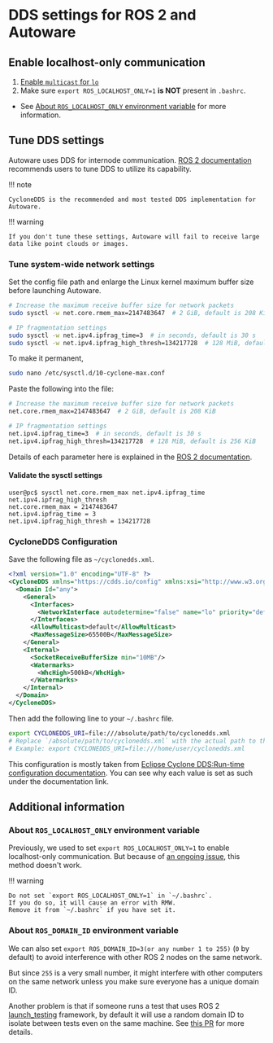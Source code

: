# DDS settings for ROS 2 and Autoware

## Enable localhost-only communication

1. [Enable `multicast` for `lo`](./enable-multicast-for-lo.md)
2. Make sure `export ROS_LOCALHOST_ONLY=1` **is NOT** present in `.bashrc`.
  - See [About `ROS_LOCALHOST_ONLY` environment variable](#about-ros_localhost_only-environment-variable) for more information. 

## Tune DDS settings

Autoware uses DDS for internode communication. [ROS 2 documentation](https://docs.ros.org/en/humble/How-To-Guides/DDS-tuning.html) recommends users to tune DDS to utilize its capability.

!!! note

    CycloneDDS is the recommended and most tested DDS implementation for Autoware.

!!! warning

    If you don't tune these settings, Autoware will fail to receive large data like point clouds or images.

### Tune system-wide network settings

Set the config file path and enlarge the Linux kernel maximum buffer size before launching Autoware.

```bash
# Increase the maximum receive buffer size for network packets
sudo sysctl -w net.core.rmem_max=2147483647  # 2 GiB, default is 208 KiB

# IP fragmentation settings
sudo sysctl -w net.ipv4.ipfrag_time=3  # in seconds, default is 30 s
sudo sysctl -w net.ipv4.ipfrag_high_thresh=134217728  # 128 MiB, default is 256 KiB
```

To make it permanent,

```bash
sudo nano /etc/sysctl.d/10-cyclone-max.conf
```

Paste the following into the file:

```bash
# Increase the maximum receive buffer size for network packets
net.core.rmem_max=2147483647  # 2 GiB, default is 208 KiB

# IP fragmentation settings
net.ipv4.ipfrag_time=3  # in seconds, default is 30 s
net.ipv4.ipfrag_high_thresh=134217728  # 128 MiB, default is 256 KiB
```

Details of each parameter here is explained in the [ROS 2 documentation](https://docs.ros.org/en/humble/How-To-Guides/DDS-tuning.html#cross-vendor-tuning).

#### Validate the sysctl settings

```console
user@pc$ sysctl net.core.rmem_max net.ipv4.ipfrag_time net.ipv4.ipfrag_high_thresh
net.core.rmem_max = 2147483647
net.ipv4.ipfrag_time = 3
net.ipv4.ipfrag_high_thresh = 134217728
```

### CycloneDDS Configuration

Save the following file as `~/cyclonedds.xml`.

```xml
<?xml version="1.0" encoding="UTF-8" ?>
<CycloneDDS xmlns="https://cdds.io/config" xmlns:xsi="http://www.w3.org/2001/XMLSchema-instance" xsi:schemaLocation="https://cdds.io/config https://raw.githubusercontent.com/eclipse-cyclonedds/cyclonedds/master/etc/cyclonedds.xsd">
  <Domain Id="any">
    <General>
      <Interfaces>
        <NetworkInterface autodetermine="false" name="lo" priority="default" multicast="default" />
      </Interfaces>
      <AllowMulticast>default</AllowMulticast>
      <MaxMessageSize>65500B</MaxMessageSize>
    </General>
    <Internal>
      <SocketReceiveBufferSize min="10MB"/>
      <Watermarks>
        <WhcHigh>500kB</WhcHigh>
      </Watermarks>
    </Internal>
  </Domain>
</CycloneDDS>
```

Then add the following line to your `~/.bashrc` file.

```bash
export CYCLONEDDS_URI=file:///absolute/path/to/cyclonedds.xml
# Replace `/absolute/path/to/cyclonedds.xml` with the actual path to the file.
# Example: export CYCLONEDDS_URI=file:///home/user/cyclonedds.xml
```

This configuration is mostly taken from [Eclipse Cyclone DDS:Run-time configuration documentation](https://github.com/eclipse-cyclonedds/cyclonedds/tree/a10ced3c81cc009e7176912190f710331a4d6caf#run-time-configuration).
You can see why each value is set as such under the documentation link.

## Additional information

### About `ROS_LOCALHOST_ONLY` environment variable

Previously, we used to set `export ROS_LOCALHOST_ONLY=1` to enable localhost-only communication.
But because of [an ongoing issue](https://github.com/ros2/rmw_cyclonedds/issues/370), this method doesn't work.

!!! warning

    Do not set `export ROS_LOCALHOST_ONLY=1` in `~/.bashrc`.
    If you do so, it will cause an error with RMW.
    Remove it from `~/.bashrc` if you have set it.

### About `ROS_DOMAIN_ID` environment variable

We can also set `export ROS_DOMAIN_ID=3(or any number 1 to 255)` (`0` by default) to avoid interference with other ROS 2 nodes on the same network.

But since `255` is a very small number, it might interfere with other computers on the same network unless you make sure everyone has a unique domain ID.

Another problem is that if someone runs a test that uses ROS 2 [launch_testing](https://github.com/ros2/launch/blob/a317c54bbbf2dfeec35fbb6d2b5913939d02750d/launch_testing/README.md) framework,
by default it will use a random domain ID to isolate between tests even on the same machine.
See [this PR](https://github.com/ros2/launch/pull/251) for more details.
